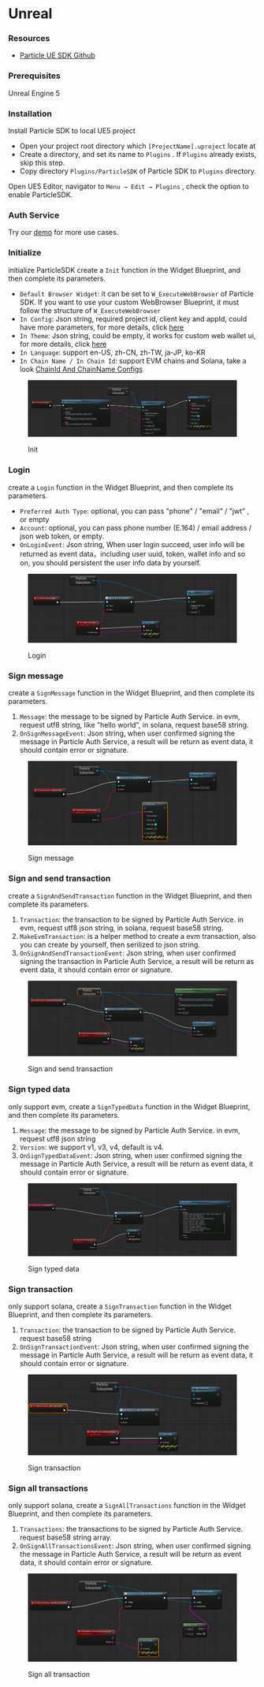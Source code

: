# Unreal

### Resources <a href="#prerequisites" id="prerequisites"></a>

* [Particle UE SDK Github](https://github.com/Particle-Network/particle-unreal)

### Prerequisites <a href="#prerequisites" id="prerequisites"></a>

Unreal Engine 5&#x20;

### Installation

Install Particle SDK to local UE5 project

* Open your project root directory which `[ProjectName].uproject` locate at
* Create a directory, and set its name to `Plugins` . If `Plugins` already exists, skip this step.
* Copy directory `Plugins/ParticleSDK` of Particle SDK to `Plugins` directory.

Open UE5 Editor, navigator to `Menu → Edit → Plugins` , check the option to enable ParticleSDK.

### Auth Service

Try our [demo](https://github.com/Particle-Network/particle-unreal) for more use cases.

### Initialize&#x20;

initialize ParticleSDK create a `Init` function in the Widget Blueprint, and then complete its parameters.

* `Default Browser Widget`: it can be set to `W_ExecuteWebBrowser` of Particle SDK. If you want to use your custom WebBrowser Blueprint, it must follow the structure of `W_ExecuteWebBrowser`
* `In Config`: Json string, required project id, client key and appId, could have more parameters, for more details, click [here](web.md#set-auth-theme)
* `In Theme`: Json string, could be empty, it works for custom web wallet ui, for more details, click [here](web.md#set-auth-theme)
* `In Language`: support en-US, zh-CN, zh-TW, ja-JP, ko-KR
* `In Chain Name / In Chain Id`: support EVM chains and Solana, take a look [ChainId And ChainName Configs](../../node-service/evm-chains-api/#structure)

<figure><img src="../../../.gitbook/assets/image (9) (1).png" alt=""><figcaption><p>Init</p></figcaption></figure>

### Login

create a `Login` function in the Widget Blueprint, and then complete its parameters.

* `Preferred Auth Type`: optional, you can pass "phone" / "email" / "jwt" , or empty
* `Account`: optional, you can pass phone number (E.164) / email address / json web token, or empty.
* `OnLoginEvent`: Json string, When user login succeed, user info will be returned as event data，including user uuid, token, wallet info and so on, you should persistent the user info data by yourself.

<figure><img src="../../../.gitbook/assets/image (8) (1).png" alt=""><figcaption><p>Login </p></figcaption></figure>

### Sign message

create a `SignMessage` function in the Widget Blueprint, and then complete its parameters.

1. `Message`: the message to be signed by Particle Auth Service. in evm, request utf8 string, like "hello world", in solana, request base58 string.&#x20;
2. `OnSignMessageEvent`: Json string, when user confirmed signing the message in Particle Auth Service, a result will be return as event data, it should contain error or signature.

<figure><img src="../../../.gitbook/assets/image (3) (1) (3).png" alt=""><figcaption><p>Sign message</p></figcaption></figure>

### Sign and send transaction

create a `SignAndSendTransaction` function in the Widget Blueprint, and then complete its parameters.

1. `Transaction`: the transaction to be signed by Particle Auth Service. in evm, request utf8 json string, in solana, request base58 string.&#x20;
2. `MakeEvmTransaction`: is a helper method to create a evm transaction, also you can create by yourself, then serilized to json string.
3. `OnSignAndSendTransactionEvent`: Json string, when user confirmed signing the transaction in Particle Auth Service, a result will be return as event data, it should contain error or signature.

<figure><img src="../../../.gitbook/assets/image (2) (3).png" alt=""><figcaption><p>Sign and send transaction</p></figcaption></figure>

### Sign typed data

only support evm, create a `SignTypedData` function in the Widget Blueprint, and then complete its parameters.

1. `Message`: the message to be signed by Particle Auth Service. in evm, request utf8 json string
2. `Version`: we support v1, v3, v4, default is v4.
3. `OnSignTypedDataEvent`: Json string, when user confirmed signing the message in Particle Auth Service, a result will be return as event data, it should contain error or signature.

<figure><img src="../../../.gitbook/assets/image (4) (1).png" alt=""><figcaption><p>Sign typed data</p></figcaption></figure>

### Sign transaction

only support solana, create a `SignTransaction` function in the Widget Blueprint, and then complete its parameters.

1. `Transaction`: the transaction to be signed by Particle Auth Service. request base58 string
2. `OnSignTransactionEvent`: Json string, when user confirmed signing the message in Particle Auth Service, a result will be return as event data, it should contain error or signature.

<figure><img src="../../../.gitbook/assets/image (1) (1) (1).png" alt=""><figcaption><p>Sign transaction</p></figcaption></figure>

### Sign all transactions

only support solana, create a `SignAllTransactions` function in the Widget Blueprint, and then complete its parameters.

1. `Transactions`: the transactions to be signed by Particle Auth Service. request base58 string array.
2. `OnSignAllTransactionsEvent`: Json string, when user confirmed signing the message in Particle Auth Service, a result will be return as event data, it should contain error or signature.

<figure><img src="../../../.gitbook/assets/image (1) (2) (3) (1).png" alt=""><figcaption><p>Sign all transaction</p></figcaption></figure>
